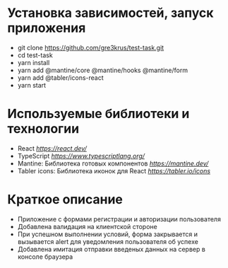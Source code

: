 # Установка зависимостей, запуск приложения
- git clone https://github.com/gre3krus/test-task.git
- cd test-task
- yarn install
- yarn add @mantine/core @mantine/hooks @mantine/form
- yarn add @tabler/icons-react
- yarn start
# Используемые библиотеки и технологии
- React *https://react.dev/*
- TypeScript *https://www.typescriptlang.org/*
- Mantine: Библиотека готовых компонентов *https://mantine.dev/*
- Tabler icons: Библиотека иконок для React *https://tabler.io/icons*
# Краткое описание
- Приложение с формами регистрации и авторизации пользователя
- Добавлена валидация на клиентской стороне
- При успешном выполнении условий, форма закрывается и вызывается alert для уведомления пользователя об успехе
- Добавлена имитация отправки введеных данных на сервер в консоле браузера
